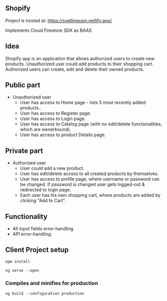 ## Shopify

Project is hosted at: https://svetlinexam.netlify.app/

Implements Cloud Firestore SDK as BAAS

## Idea
Shopify app is an application that allows authorized users to create new products. Unauthorized user could add products to their shopping cart. Authorized users can create, edit and delete their owned products.

## Public part
* Unauthorized user
  * User has access to Home page - lists 5 most recently added products..
  * User has access to Register page.
  * User has access to Login page.
  * User has access to Catalog page (with no edit/delete functionalities, which are ownerbound).
  * User has access to product Details page.
  
## Private part
* Authorized user
  * User could add a new product.
  * User has edit/delete access to all created products by themselves.
  * User has access to profile page, where username or password can be changed. If password is changed user gets logged-out & redirected to login page.
  * Each user has his own shopping cart, where products are added by clicking "Add to Cart".
    
## Functionality
* All input fields error-handling.
* API error-handling.

## Client Project setup
```
npm install
```

```
ng serve --open
```

### Compiles and minifies for production
```
ng build --configuration production
```



